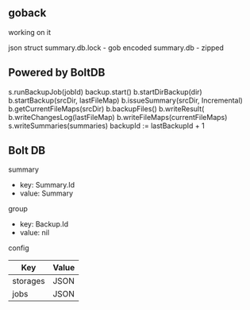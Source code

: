 goback
------

working on it

json
struct
summary.db.lock - gob encoded
summary.db - zipped

## Powered by BoltDB

s.runBackupJob(jobId)
	backup.start()
		b.startDirBackup(dir)
			b.startBackup(srcDir, lastFileMap)
				b.issueSummary(srcDir, Incremental)
				b.getCurrentFileMaps(srcDir)
				b.backupFiles()
				b.writeResult(
					b.writeChangesLog(lastFileMap)
					b.writeFileMaps(currentFileMaps)
    s.writeSummaries(summaries)
	backupId := lastBackupId + 1
	
	
## Bolt DB

summary

* key: Summary.Id
* value: Summary

group

* key: Backup.Id
* value: nil

config

|Key|Value|
|---|---|
|storages|JSON|
|jobs|JSON|